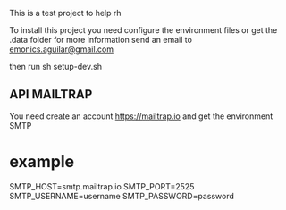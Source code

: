 This is a test project to help rh


To install this project you need configure the environment files
or get the .data folder for more information send an email to
emonics.aguilar@gmail.com

then run sh setup-dev.sh

## API MAILTRAP
You need create an account https://mailtrap.io
and get the environment SMTP

# example 
SMTP_HOST=smtp.mailtrap.io
SMTP_PORT=2525
SMTP_USERNAME=username
SMTP_PASSWORD=password
